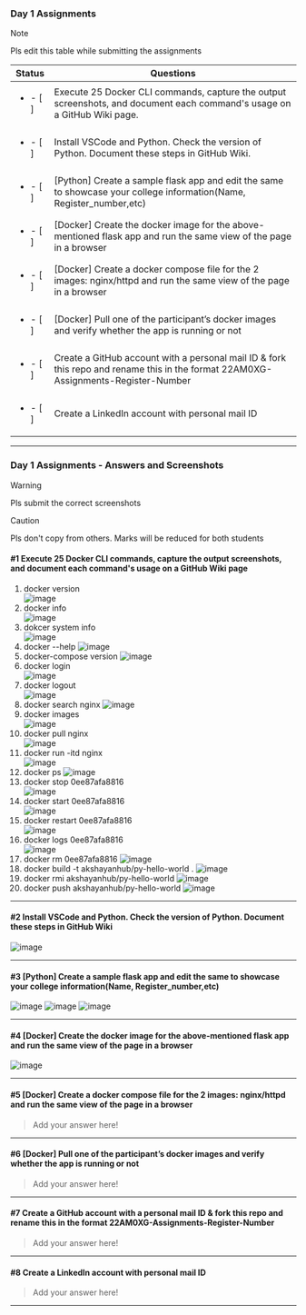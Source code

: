 ### Day 1 Assignments

> [!NOTE]
> Pls edit this table while submitting the assignments

| Status         | Questions     | 
|----------------|---------------|
| <ul><li>- [ ] </li></ul> | Execute 25 Docker CLI commands, capture the output screenshots, and document each command's usage on a GitHub Wiki page. |
| <ul><li>- [ ] </li></ul> | Install VSCode and Python. Check the version of Python. Document these steps in GitHub Wiki. |
| <ul><li>- [ ] </li></ul> | [Python] Create a sample flask app and edit the same to showcase your college information(Name, Register_number,etc) |
| <ul><li>- [ ] </li></ul> | [Docker] Create the docker image for the above-mentioned flask app and run the same view of the page in a browser |
| <ul><li>- [ ] </li></ul> | [Docker] Create a docker compose file for the 2 images: nginx/httpd and run the same view of the page in a browser |
| <ul><li>- [ ] </li></ul> | [Docker] Pull one of the participant’s docker images and verify whether the app is running or not  |
| <ul><li>- [ ] </li></ul> | Create a GitHub account with a personal mail ID & fork this repo and rename this in the format 22AM0XG-Assignments-Register-Number  |
| <ul><li>- [ ] </li></ul> | Create a LinkedIn account with personal mail ID  |

***

### Day 1 Assignments - Answers and Screenshots

> [!WARNING]
> Pls submit the correct screenshots

> [!CAUTION]
> Pls don't copy from others. Marks will be reduced for both students

#### #1 Execute 25 Docker CLI commands, capture the output screenshots, and document each command's usage on a GitHub Wiki page
1. docker version <br>
![image](https://github.com/user-attachments/assets/e7b95abe-5542-49cb-a048-65a2f0f7a959)
2. docker info <br>
![image](https://github.com/user-attachments/assets/2d357245-d826-4b3d-aa9d-4bf5af613a91)
3. dokcer system info <br>
![image](https://github.com/user-attachments/assets/d3b983bd-7c9c-4252-b677-e5f730504da1)
4. docker --help
![image](https://github.com/user-attachments/assets/790468c9-2eac-45fd-afaa-1eadf033c371)
5. docker-compose version
![image](https://github.com/user-attachments/assets/edc7705f-d676-4edf-a9d4-72db7d3fdf79)
6. docker login <br>
![image](https://github.com/user-attachments/assets/d0f295cf-933c-4418-a1e9-757d2ebf89b2)
7. docker logout <br>
![image](https://github.com/user-attachments/assets/3665dc77-e975-4c10-a2b2-9ec9d7767a69)
8. docker search nginx
![image](https://github.com/user-attachments/assets/c8ae79b9-f7e3-494c-be44-2874482ddd0c)
9. docker images <br>
![image](https://github.com/user-attachments/assets/8c9ba031-3745-46cd-b954-aff204fd25c0)
10. docker pull nginx <br>
![image](https://github.com/user-attachments/assets/24e079de-8a7d-4442-9ad1-283db7096836)
11. docker run -itd nginx <br>
![image](https://github.com/user-attachments/assets/de89d1f9-d3e2-49e8-a709-8e9b7f218f49)
12. docker ps
![image](https://github.com/user-attachments/assets/ec7a0f9d-56d9-418f-9e26-364dabc226a2)
13. docker stop 0ee87afa8816 <br>
![image](https://github.com/user-attachments/assets/19f63ac6-81e0-4ddf-8701-411bf3bbb990)
14. docker start 0ee87afa8816 <br>
![image](https://github.com/user-attachments/assets/0b5f7c49-9393-4565-a2db-2ab3af421dae)
15. docker restart 0ee87afa8816 <br>
![image](https://github.com/user-attachments/assets/d53975fc-075b-4169-9841-96e855807a31)
16. docker logs 0ee87afa8816 <br>
![image](https://github.com/user-attachments/assets/5b0d30a7-3c1c-4bba-a48a-ce40162d4fde)
17. docker rm 0ee87afa8816
![image](https://github.com/user-attachments/assets/95d15f10-6407-415f-b24b-bbba7eee119d)
18. docker build -t akshayanhub/py-hello-world .
![image](https://github.com/user-attachments/assets/f8af8199-f5c3-462a-a24a-6fa20b1d79fd)
19. docker rmi akshayanhub/py-hello-world
![image](https://github.com/user-attachments/assets/be5107a5-c38d-4f6c-b423-aba15ee2e995)
20. docker push akshayanhub/py-hello-world
![image](https://github.com/user-attachments/assets/e0a2f515-567a-4efd-8f82-b5d917d26f99)

***

#### #2 Install VSCode and Python. Check the version of Python. Document these steps in GitHub Wiki
![image](https://github.com/user-attachments/assets/be58f0dc-8b60-4ea8-8a26-503ca30b8df8)


***

#### #3 [Python] Create a sample flask app and edit the same to showcase your college information(Name, Register_number,etc)
![image](https://github.com/user-attachments/assets/98c60b73-2c43-4fbe-95ee-e63cedb5ccf7)
![image](https://github.com/user-attachments/assets/60f0f8ec-3655-4f68-b46a-59a6c7919ba1)
![image](https://github.com/user-attachments/assets/cc4dda34-ba78-432e-b72a-dfb18b90d374)

***

#### #4 [Docker] Create the docker image for the above-mentioned flask app and run the same view of the page in a browser
![image](https://github.com/user-attachments/assets/b0c53b27-713e-43d3-aacf-c7a13600b751)


***

#### #5 [Docker] Create a docker compose file for the 2 images: nginx/httpd and run the same view of the page in a browser
> Add your answer here!

***

#### #6 [Docker] Pull one of the participant’s docker images and verify whether the app is running or not
> Add your answer here!

***

#### #7 Create a GitHub account with a personal mail ID & fork this repo and rename this in the format 22AM0XG-Assignments-Register-Number
> Add your answer here!

***

#### #8 Create a LinkedIn account with personal mail ID
> Add your answer here!

***

